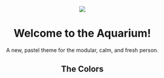 <p align="center">
  <img src="https://user-images.githubusercontent.com/57213270/116054683-8cf4e980-a699-11eb-8205-1ff6f9ed27a4.png">
</p>

<h1 align="center">Welcome to the Aquarium!</h1>
<p align="center">
  A new, pastel theme for the modular, calm, and fresh person.
</p>
<h2 align="center">The Colors</h2> 
